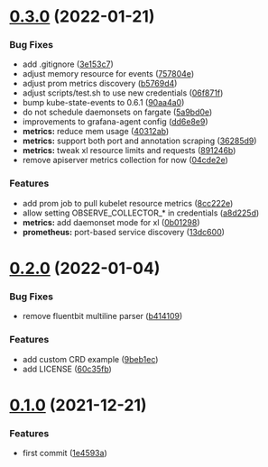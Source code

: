 # [0.3.0](https://github.com/observeinc/manifests/compare/v0.2.0...v0.3.0) (2022-01-21)


### Bug Fixes

* add .gitignore ([3e153c7](https://github.com/observeinc/manifests/commit/3e153c71ddb27d52975c2ef8eaa72e9d5012b42d))
* adjust memory resource for events ([757804e](https://github.com/observeinc/manifests/commit/757804e0bc135e1ebed394a3a69d3185775c9c30))
* adjust prom metrics discovery ([b5769d4](https://github.com/observeinc/manifests/commit/b5769d4faa938f88d92777ebac0f1b37cc73bf0f))
* adjust scripts/test.sh to use new credentials ([06f871f](https://github.com/observeinc/manifests/commit/06f871f248f5670d2ed1a3885398324b46adf456))
* bump kube-state-events to 0.6.1 ([90aa4a0](https://github.com/observeinc/manifests/commit/90aa4a089208ab40f32632b2a8c4f8e943b69459))
* do not schedule daemonsets on fargate ([5a9bd0e](https://github.com/observeinc/manifests/commit/5a9bd0e0fb6590b6496f9710b64e132c8477dddf))
* improvements to grafana-agent config ([dd6e8e9](https://github.com/observeinc/manifests/commit/dd6e8e9318771acbb1f5b9e40ad8eeafefa0695b))
* **metrics:** reduce mem usage ([40312ab](https://github.com/observeinc/manifests/commit/40312ab42581852988375c8a20ba04cea56dc6a4))
* **metrics:** support both port and annotation scraping ([36285d9](https://github.com/observeinc/manifests/commit/36285d9f1f0e9940bf22665ef3b5d32f64a2f1a6))
* **metrics:** tweak xl resource limits and requests ([891246b](https://github.com/observeinc/manifests/commit/891246b621166ea3628d7754aa1bb02252f110e1))
* remove apiserver metrics collection for now ([04cde2e](https://github.com/observeinc/manifests/commit/04cde2e985c417fca77da23e6b8958aa64c3ef23))


### Features

* add prom job to pull kubelet resource metrics ([8cc222e](https://github.com/observeinc/manifests/commit/8cc222ebc8685af602bc292ec7cb9f0cc4cdb634))
* allow setting OBSERVE_COLLECTOR_* in credentials ([a8d225d](https://github.com/observeinc/manifests/commit/a8d225da307c0b97004a5446e8228a9b6c1d7c1f))
* **metrics:** add daemonset mode for xl ([0b01298](https://github.com/observeinc/manifests/commit/0b01298153b6b971a82a975abf1b56575e223e7c))
* **prometheus:** port-based service discovery ([13dc600](https://github.com/observeinc/manifests/commit/13dc6003dd2da9a8827d83d62a0282262b7953c7))



# [0.2.0](https://github.com/observeinc/manifests/compare/v0.1.0...v0.2.0) (2022-01-04)


### Bug Fixes

* remove fluentbit multiline parser ([b414109](https://github.com/observeinc/manifests/commit/b4141093484fcab3376c0ba7a65656c05196caaf))


### Features

* add custom CRD example ([9beb1ec](https://github.com/observeinc/manifests/commit/9beb1ec8ea25d9df3ea7d747da0bf49ffd84c8a8))
* add LICENSE ([60c35fb](https://github.com/observeinc/manifests/commit/60c35fb63f4767cb6cc684692fbf203734b718f7))



# [0.1.0](https://github.com/observeinc/manifests/compare/1e4593ae2ba4ee2db2c827efa44b7bde6433565f...v0.1.0) (2021-12-21)


### Features

* first commit ([1e4593a](https://github.com/observeinc/manifests/commit/1e4593ae2ba4ee2db2c827efa44b7bde6433565f))



